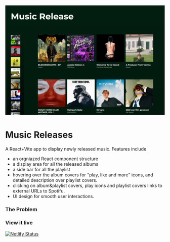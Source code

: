 <h1 align="center">
  <a href="">
    <img src="src/assets/Screenshot.png" alt="Project Banner Hero Image">
  </a>
</h1>

# Music Releases
A React+Vite app to display newly released music. Features include 
* an orgniazed React component structure 
* a display area for all the released albums
* a side bar for all the playlist
* hovering over the album covers for "play, like and more" icons, and detailed description over playlist covers.
* clicking on album&playlist covers, play icons and playlist covers links to external URLs to Spotifu.
* UI design for smooth user interactions. 

### The Problem

### View it live
[![Netlify Status](https://api.netlify.com/api/v1/badges/584cae14-6586-4edd-86ad-2456b8243767/deploy-status)](https://app.netlify.com/sites/yifans-music-release-site/deploys)
